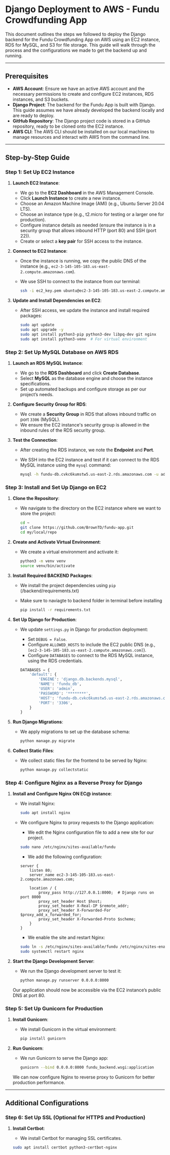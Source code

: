 # Django Deployment to AWS - Fundu Crowdfunding App

This document outlines the steps we followed to deploy the Django backend for the Fundu Crowdfunding App on AWS using an EC2 instance, RDS for MySQL, and S3 for file storage. This guide will walk through the process and the configurations we made to get the backend up and running.

---

## Prerequisites

- **AWS Account**: Ensure we have an active AWS account and the necessary permissions to create and configure EC2 instances, RDS instances, and S3 buckets.
- **Django Project**: The backend for the Fundu App is built with Django. This guide assumes we have already developed the backend locally and are ready to deploy.
- **GitHub Repository**: The Django project code is stored in a GitHub repository, ready to be cloned onto the EC2 instance.
- **AWS CLI**: The AWS CLI should be installed on our local machines to manage resources and interact with AWS from the command line.

---

## Step-by-Step Guide

### Step 1: Set Up EC2 Instance

1. **Launch EC2 Instance**:
   - We go to the **EC2 Dashboard** in the AWS Management Console.
   - Click **Launch Instance** to create a new instance.
   - Choose an Amazon Machine Image (AMI) (e.g., Ubuntu Server 20.04 LTS).
   - Choose an instance type (e.g., t2.micro for testing or a larger one for production).
   - Configure instance details as needed (ensure the instance is in a security group that allows inbound HTTP (port 80) and SSH (port 22)).
   - Create or select a **key pair** for SSH access to the instance.

2. **Connect to EC2 Instance**:
   - Once the instance is running, we copy the public DNS of the instance (e.g., `ec2-3-145-105-183.us-east-2.compute.amazonaws.com`).
   - We use SSH to connect to the instance from our terminal:

     ```bash
     ssh -i ec2_key.pem ubuntu@ec2-3-145-105-183.us-east-2.compute.amazonaws.com
     ```

3. **Update and Install Dependencies on EC2**:
   - After SSH access, we update the instance and install required packages:

     ```bash
     sudo apt update
     sudo apt upgrade -y
     sudo apt install python3-pip python3-dev libpq-dev git nginx
     sudo apt install python3-venv  # For virtual environment
     ```

### Step 2: Set Up MySQL Database on AWS RDS

1. **Launch an RDS MySQL Instance**:
   - We go to the **RDS Dashboard** and click **Create Database**.
   - Select **MySQL** as the database engine and choose the instance specifications.
   - Set up automated backups and configure storage as per our project’s needs.

2. **Configure Security Group for RDS**:
   - We create a **Security Group** in RDS that allows inbound traffic on port `3306` (MySQL).
   - We ensure the EC2 instance's security group is allowed in the inbound rules of the RDS security group.

3. **Test the Connection**:
   - After creating the RDS instance, we note the **Endpoint** and **Port**.
   - We SSH into the EC2 instance and test if it can connect to the RDS MySQL instance using the `mysql` command:

     ```bash
     mysql -h fundu-db.cvkc6kumstw5.us-east-2.rds.amazonaws.com -u admin -p
     ```

### Step 3: Install and Set Up Django on EC2

1. **Clone the Repository**:
   - We navigate to the directory on the EC2 instance where we want to store the project:

     ```bash
     cd ~
     git clone https://github.com/BrownTD/fundu-app.git
     cd my/local/repo
     ```

2. **Create and Activate Virtual Environment**:
   - We create a virtual environment and activate it:

     ```bash
     python3 -m venv venv
     source venv/bin/activate
     ```

3. **Install Required BACKEND Packages**:
   - We install the project dependencies using `pip` (/backend/requirements.txt)
   - Make sure to naviagte to backend folder in terminal before installing

     ```bash
     pip install -r requirements.txt
     ```

4. **Set Up Django for Production**:
   - We update `settings.py` in Django for production deployment:
     - Set `DEBUG = False`.
     - Configure `ALLOWED_HOSTS` to include the EC2 public DNS (e.g., `[ec2-3-145-105-183.us-east-2.compute.amazonaws.com]`).
     - Configure `DATABASES` to connect to the RDS MySQL instance, using the RDS credentials.

     ```python
     DATABASES = {
         'default': {
             'ENGINE': 'django.db.backends.mysql',
             'NAME': 'fundu_db',
             'USER': 'admin',
             'PASSWORD': '********',
             'HOST': 'fundu-db.cvkc6kumstw5.us-east-2.rds.amazonaws.com',
             'PORT': '3306',
         }
     }
     ```

5. **Run Django Migrations**:
   - We apply migrations to set up the database schema:

     ```bash
     python manage.py migrate
     ```

6. **Collect Static Files**:
   - We collect static files for the frontend to be served by Nginx:

     ```bash
     python manage.py collectstatic
     ```

### Step 4: Configure Nginx as a Reverse Proxy for Django

1. **Install and Configure Nginx ON EC@ instance**:
   - We install Nginx:

     ```bash
     sudo apt install nginx
     ```

   - We configure Nginx to proxy requests to the Django application:
     - We edit the Nginx configuration file to add a new site for our project.

     ```bash
     sudo nano /etc/nginx/sites-available/fundu
     ```

     - We add the following configuration:

     ```nginx
     server {
         listen 80;
         server_name ec2-3-145-105-183.us-east-2.compute.amazonaws.com;

         location / {
             proxy_pass http://127.0.0.1:8000;  # Django runs on port 8000
             proxy_set_header Host $host;
             proxy_set_header X-Real-IP $remote_addr;
             proxy_set_header X-Forwarded-For $proxy_add_x_forwarded_for;
             proxy_set_header X-Forwarded-Proto $scheme;
         }
     }
     ```

     - We enable the site and restart Nginx:

     ```bash
     sudo ln -s /etc/nginx/sites-available/fundu /etc/nginx/sites-enabled
     sudo systemctl restart nginx
     ```

2. **Start the Django Development Server**:
   - We run the Django development server to test it:

     ```bash
     python manage.py runserver 0.0.0.0:8000
     ```

   Our application should now be accessible via the EC2 instance’s public DNS at port 80.

### Step 5: Set Up Gunicorn for Production

1. **Install Gunicorn**:
   - We install Gunicorn in the virtual environment:

     ```bash
     pip install gunicorn
     ```

2. **Run Gunicorn**:
   - We run Gunicorn to serve the Django app:

     ```bash
     gunicorn --bind 0.0.0.0:8000 fundu_backend.wsgi:application
     ```

   We can now configure Nginx to reverse proxy to Gunicorn for better production performance.

---

## Additional Configurations

### Step 6: Set Up SSL (Optional for HTTPS and Production)

1. **Install Certbot**:
   - We install Certbot for managing SSL certificates.

   ```bash
   sudo apt install certbot python3-certbot-nginx
